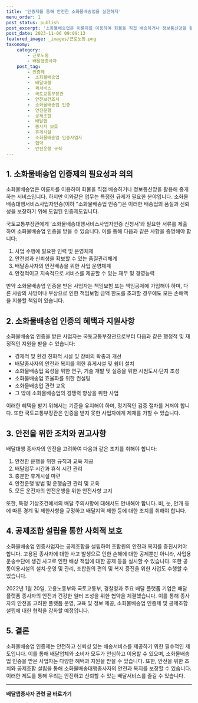 ```yaml
---
title: '인증제를 통해 안전한 소화물배송업을 실현하자'
menu_order: 1
post_status: publish
post_excerpt: '소화물배송업은 이륜차를 이용하여 화물을 직접 배송하거나 정보통신망을 활용해 중개하는 서비스입니다. 하지만 이와같은 업무는 특정한 규제가 필요한 분야입니다. 소화물배송대행서비스사업자인증 이하  소화물배송업 인증  은 이러한 배송업의 품질과 신뢰성을 보장하기 위해 도입된 인증제도입니다.'
post_date: 2023-11-06 09:09:13
featured_image: _images/근로노동.png
taxonomy:
    category:
        - 근로노동
        - 배달앱종사자
    post_tag:
        - 인증제
        -  소화물배송업
        -  배달대행
        -  퀵서비스
        -  국토교통부장관
        -  안전보건조치
        -  소화물배송업 인증
        -  안전운행
        -  공제조합
        -  배달앱
        -  종사자 보호
        -  휴게시설
        -  소화물배송업 인증사업자
        -  협약
        -  안전운행 규칙
---
```



## 1. 소화물배송업 인증제의 필요성과 의의

소화물배송업은 이륜차를 이용하여 화물을 직접 배송하거나 정보통신망을 활용해 중개하는 서비스입니다. 하지만 이와같은 업무는 특정한 규제가 필요한 분야입니다. 소화물배송대행서비스사업자인증(이하 "소화물배송업 인증")은 이러한 배송업의 품질과 신뢰성을 보장하기 위해 도입된 인증제도입니다.

국토교통부장관에게 '소화물배송대행서비스사업자인증 신청서'와 필요한 서류를 제출하여 소화물배송업 인증을 받을 수 있습니다. 이를 통해 다음과 같은 사항을 증명해야 합니다:

1. 사업 수행에 필요한 인력 및 운영체제
2. 안전성과 신뢰성을 확보할 수 있는 품질관리체계
3. 배달종사자의 안전배송을 위한 사업 운영체계
4. 안정적이고 지속적으로 서비스를 제공할 수 있는 재무 및 경영능력

만약 소화물배송업 인증을 받은 사업자는 책임보험 또는 책임공제에 가입해야 하며, 다른 사람의 사망이나 부상으로 인한 책임보험 금액 한도를 초과할 경우에도 모든 손해액을 지불할 책임이 있습니다.

## 2. 소화물배송업 인증의 혜택과 지원사항

소화물배송업 인증을 받은 사업자는 국토교통부장관으로부터 다음과 같은 행정적 및 재정적인 지원을 받을 수 있습니다:

- 경제적 및 환경 친화적 시설 및 장비의 확충과 개선
- 배달종사자의 안전과 복지를 위한 휴게시설 및 쉼터 설치
- 소화물배송업 육성을 위한 연구, 기술 개발 및 실증을 위한 시범도시·단지 조성
- 소화물배송업 효율화를 위한 컨설팅
- 소화물배송업 관련 교육
- 그 밖에 소화물배송업의 경쟁력 향상을 위한 사업

이러한 혜택을 받기 위해서는 기준을 유지해야 하며, 정기적인 검증 절차를 거쳐야 합니다. 또한 국토교통부장관은 인증을 받지 못한 사업자에게 제재를 가할 수 있습니다.

## 3. 안전을 위한 조치와 권고사항

배달대행 종사자의 안전을 고려하여 다음과 같은 조치를 취해야 합니다:

1. 안전한 운행을 위한 규칙과 교육 제공
2. 배달업무 시간과 휴식 시간 관리
3. 충분한 휴게시설 마련
4. 안전운행 방법 및 운행습관 관리 및 교육
5. 모든 운전자의 안전운행을 위한 안전사항 고지

또한, 특정 기상조건에서의 배달 주의사항에 대해서도 안내해야 합니다. 비, 눈, 안개 등에 따른 경계 및 제한사항을 규정하고 배달지역 제한 등에 대한 조치를 취해야 합니다.

## 4. 공제조합 설립을 통한 사회적 보호

소화물배송업 인증사업자는 공제조합을 설립하여 조합원의 안전과 복지를 증진시켜야 합니다. 고용된 종사자에 대한 사고 발생으로 인한 손해에 대한 공제뿐만 아니라, 사업용 운송수단에 생긴 사고로 인한 배상 책임에 대한 공제 등을 실시할 수 있습니다. 또한 공동이용시설의 설치·운영 및 관리, 조합원의 편의 및 복지 증진을 위한 사업도 수행할 수 있습니다.

2022년 1월 20일, 고용노동부와 국토교통부, 경찰청과 주요 배달 플랫폼 기업은 배달 플랫폼 종사자의 안전과 건강한 일터 조성을 위한 협약을 체결했습니다. 이를 통해 종사자의 안전을 고려한 플랫폼 운영, 교육 및 정보 제공, 소화물배송업 인증제 및 공제조합 설립에 대한 협력을 강화할 예정입니다.

## 5. 결론

소화물배송업 인증제는 안전하고 신뢰성 있는 배송서비스를 제공하기 위한 필수적인 제도입니다. 이를 통해 배달업체와 소비자 모두가 안심하고 이용할 수 있으며, 소화물배송업 인증을 받은 사업자는 다양한 혜택과 지원을 받을 수 있습니다. 또한, 안전을 위한 조치와 공제조합 설립을 통해 소화물배송대행종사자의 안전과 복지를 보장할 수 있습니다. 이러한 제도를 통해 우리는 안전하고 신뢰할 수 있는 배달서비스를 즐길 수 있습니다.
<!-- wp:separator -->
<hr class="wp-block-separator has-alpha-channel-opacity"/>
<!-- /wp:separator -->

<!-- wp:group {"backgroundColor":"base","layout":{"type":"constrained"}} -->
<div class="wp-block-group has-base-background-color has-background"><!-- wp:paragraph {"align":"center","fontSize":"medium"} -->
<p class="has-text-align-center has-large-font-size"><strong>배달앱종사자 관련 글 바로가기</strong></p>
<!-- /wp:paragraph -->


<!-- wp:latest-posts {"categories":[{"id":11057,"count":19,"description":"","link":"https://uknowlaw.com/category/%eb%b0%b0%eb%8b%ac%ec%95%b1%ec%a2%85%ec%82%ac%ec%9e%90/","name":"배달앱종사자","slug":"배달앱종사자","taxonomy":"category","parent":0,"meta":[],"_links":{"self":[{"href":"https://uknowlaw.com/wp-json/wp/v2/categories/11057"}],"collection":[{"href":"https://uknowlaw.com/wp-json/wp/v2/categories"}],"about":[{"href":"https://uknowlaw.com/wp-json/wp/v2/taxonomies/category"}],"wp:post_type":[{"href":"https://uknowlaw.com/wp-json/wp/v2/posts?categories=11057"}],"curies":[{"name":"wp","href":"https://api.w.org/{rel}","templated":true}]}}],"postsToShow":100,"excerptLength":28,"postLayout":"grid","columns":2,"featuredImageAlign":"left","featuredImageSizeSlug":"large","fontSize":18px} /--></div>
<!-- /wp:group -->